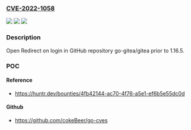 ### [CVE-2022-1058](https://cve.mitre.org/cgi-bin/cvename.cgi?name=CVE-2022-1058)
![](https://img.shields.io/static/v1?label=Product&message=go-gitea%2Fgitea&color=blue)
![](https://img.shields.io/static/v1?label=Version&message=%3C%201.16.5%20&color=brighgreen)
![](https://img.shields.io/static/v1?label=Vulnerability&message=CWE-601%20URL%20Redirection%20to%20Untrusted%20Site&color=brighgreen)

### Description

Open Redirect on login in GitHub repository go-gitea/gitea prior to 1.16.5.

### POC

#### Reference
- https://huntr.dev/bounties/4fb42144-ac70-4f76-a5e1-ef6b5e55dc0d

#### Github
- https://github.com/cokeBeer/go-cves

